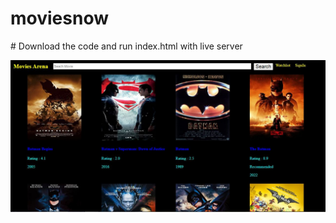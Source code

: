 # moviesnow

<p># Download the code and run index.html with live server</p>
<img src="https://raw.githubusercontent.com/shravanpm/moviesnow/main/moviesNow.JPG" />
